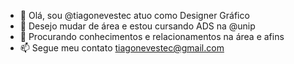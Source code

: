 - 👋 Olá, sou @tiagonevestec atuo como Designer Gráfico
- 🌱 Desejo mudar de área e estou cursando ADS na @unip
- 👀 Procurando conhecimentos e relacionamentos na área e afins
- 📫 Segue meu contato tiagonevestec@gmail.com
